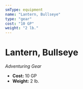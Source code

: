 ```yaml
---
smType: equipment
name: "Lantern, Bullseye"
type: "gear"
cost: "10 GP"
weight: "2 lb."
---
```


# Lantern, Bullseye
*Adventuring Gear*

- **Cost:** 10 GP
- **Weight:** 2 lb.
